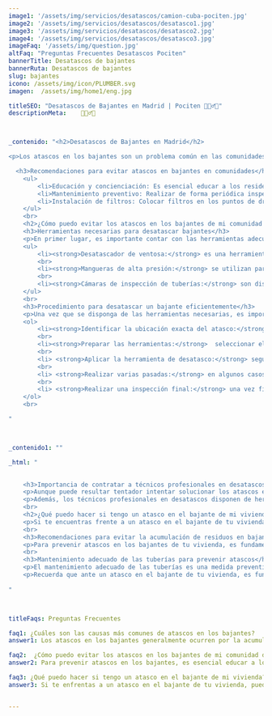 ```yaml
---
image1: '/assets/img/servicios/desatascos/camion-cuba-pociten.jpg'
image2: '/assets/img/servicios/desatascos/desatasco1.jpg'
image3: '/assets/img/servicios/desatascos/desatasco2.jpg'
image4: '/assets/img/servicios/desatascos/desatasco3.jpg'
imageFaq: '/assets/img/question.jpg'
altFaq: "Preguntas Frecuentes Desatascos Pociten"
bannerTitle: Desatascos de bajantes
bannerRuta: Desatascos de bajantes
slug: bajantes
icono: /assets/img/icon/PLUMBER.svg
imagen:  /assets/img/home1/eng.jpg

titleSEO: "Desatascos de Bajantes en Madrid | Pociten 💪👷‍♂️🚰"
descriptionMeta:    💪👷‍♂️🚰



_contenido: "<h2>Desatascos de Bajantes en Madrid</h2>

<p>Los atascos en los bajantes son un problema común en las comunidades de vecinos. En Desatascos Pociten, contamos con la experiencia y las herramientas necesarias para resolver cualquier obstrucción en los bajantes de tu comunidad de vecinos de manera rápida y eficiente.</p>

  <h3>Recomendaciones para evitar atascos en bajantes en comunidades</h3>
    <ul>
        <li>Educación y concienciación: Es esencial educar a los residentes sobre el correcto uso de los desagües y la importancia de evitar arrojar residuos no adecuados por ellos.</li>
        <li>Mantenimiento preventivo: Realizar de forma periódica inspecciones y limpiezas de las tuberías, con el fin de detectar posibles problemas y prevenir la formación de atascos.</li>
        <li>Instalación de filtros: Colocar filtros en los puntos de drenaje, como fregaderos y lavabos, para evitar la entrada de residuos sólidos en los bajantes.</li>
    </ul>
    <br>
    <h2>¿Cómo puedo evitar los atascos en los bajantes de mi comunidad de vecinos?</h2>
    <h3>Herramientas necesarias para desatascar bajantes</h3>
    <p>En primer lugar, es importante contar con las herramientas adecuadas para desatascar los bajantes de tu comunidad de vecinos. Algunas de las herramientas más comunes son:</p>
    <ul>
        <li><strong>Desatascador de ventosa:</strong> es una herramienta manual que utiliza el vacío para desalojar los desechos y obstrucciones en las tuberías.</li>
        <br>
        <li><strong>Mangueras de alta presión:</strong> se utilizan para aplicar agua a presión en los bajantes, eliminando cualquier obstrucción o acumulación de residuos adheridos a las paredes de las tuberías.</li>
        <br>
        <li><strong>Cámaras de inspección de tuberías:</strong> son dispositivos que permiten visualizar el interior de las tuberías, identificando posibles obstrucciones y localizando su ubicación precisa.</li>
    </ul>
    <br>
    <h3>Procedimiento para desatascar un bajante eficientemente</h3>
    <p>Una vez que se disponga de las herramientas necesarias, es importante seguir un procedimiento adecuado para desatascar los bajantes de manera eficiente. A continuación, se detallan los pasos a seguir:</p>
    <ol>
        <li><strong>Identificar la ubicación exacta del atasco:</strong> utilizar la cámara de inspección de tuberías para localizar la zona obstruida y determinar la mejor posición para iniciar el desatasco.</li>
        <br>
        <li><strong>Preparar las herramientas:</strong>  seleccionar el desatascador adecuado y asegurarse de contar con una fuente de agua a presión si se va a utilizar una manguera de alta presión.</li>
        <br>
        <li> <strong>Aplicar la herramienta de desatasco:</strong> según el tipo de obstrucción, utilizar el desatascador de ventosa o la manguera de alta presión para aplicar presión en la tubería y desalojar los residuos acumulados.</li>
        <br>
        <li> <strong>Realizar varias pasadas:</strong> en algunos casos, puede ser necesario repetir el proceso de desatasco varias veces para eliminar por completo la obstrucción.</li>
        <br>
        <li> <strong>Realizar una inspección final:</strong> una vez finalizado el desatasco, utilizar la cámara de inspección de tuberías para verificar que no haya quedado ninguna obstrucción o acumulación de residuos.</li>
    </ol>
    <br>

" 



_contenido1: ""

_html: "

 
    <h3>Importancia de contratar a técnicos profesionales en desatascos</h3>
    <p>Aunque puede resultar tentador intentar solucionar los atascos en los bajantes de forma casera, es fundamental entender la importancia de contratar a técnicos profesionales en desatascos. Estos profesionales cuentan con la experiencia y el conocimiento necesario para realizar un desatasco eficiente y seguro.</p>
    <p>Además, los técnicos profesionales en desatascos disponen de herramientas especializadas y técnicas avanzadas que garantizan resultados óptimos. Confía en Desatascos Pociten, expertos en desatascos de bajantes en Albacete, para resolver cualquier obstrucción en los bajantes de tu comunidad de vecinos de manera rápida y efectiva.</p>
    <br>
    <h2>¿Qué puedo hacer si tengo un atasco en el bajante de mi vivienda?</h2>
    <p>Si te encuentras frente a un atasco en el bajante de tu vivienda, es comprensible que necesites una solución eficiente y rápida para resolver el problema. En este punto, es importante contar con la ayuda de profesionales en desatascos como Desatascos Pociten, quienes cuentan con la experiencia y las herramientas necesarias para hacer frente a esta situación.</p>
    <br>
    <h3>Recomendaciones para evitar la acumulación de residuos en bajantes</h3>
    <p>Para prevenir atascos en los bajantes de tu vivienda, es fundamental tener en cuenta algunas recomendaciones prácticas. En primer lugar, evita arrojar residuos o productos no biodegradables por los desagües, como restos de comida, aceites, grasas o productos químicos. Asimismo, es importante utilizar filtros en los puntos de drenaje para evitar que objetos sólidos lleguen a las tuberías. Mantener una limpieza regular en techos y terrazas también contribuirá a evitar la acumulación de residuos en los bajantes.</p>
    <br>
    <h3>Mantenimiento adecuado de las tuberías para prevenir atascos</h3>
    <p>El mantenimiento adecuado de las tuberías es una medida preventiva eficaz para evitar atascos en los bajantes. Se recomienda realizar limpiezas periódicas mediante servicios de Desatascos Pociten, quienes utilizan técnicas avanzadas como el agua a presión, camión cuba y limpieza manual para eliminar los sedimentos acumulados en las tuberías. Además, es importante prestar atención a posibles señales de alerta, como olores desagradables, ruidos extraños o un flujo de agua lento, ya que podrían indicar la presencia de obstrucciones en los bajantes.</p>
    <p>Recuerda que ante un atasco en el bajante de tu vivienda, es fundamental contar con el apoyo profesional de Desatascos Pociten, quienes te brindarán soluciones efectivas y rápidas para resolver el problema. Además, siguiendo las recomendaciones de prevención y mantenimiento adecuado de las tuberías, podrás evitar futuros atascos en los bajantes y disfrutar de un sistema de saneamiento óptimo en tu hogar.</p>
	    
"



titleFaqs: Preguntas Frecuentes

faq1: ¿Cuáles son las causas más comunes de atascos en los bajantes? 
answer1: Los atascos en los bajantes generalmente ocurren por la acumulación de residuos sólidos como restos de alimentos, grasa y objetos arrojados por los desagües. Además, el mal uso de los desagües, como el vertido de productos químicos, toallitas húmedas o exceso de papel higiénico, contribuye significativamente a las obstrucciones. En algunos casos, los problemas en la red de saneamiento, como roturas o colapsos de las tuberías, también pueden ser responsables.

faq2:  ¿Cómo puedo evitar los atascos en los bajantes de mi comunidad de vecinos? 
answer2: Para prevenir atascos en los bajantes, es esencial educar a los residentes sobre el uso adecuado de los desagües. Evitar arrojar residuos no adecuados y realizar inspecciones y limpiezas periódicas de las tuberías son prácticas clave. La instalación de filtros en los puntos de drenaje, como fregaderos y lavabos, puede ser muy efectiva para capturar residuos sólidos antes de que entren en los bajantes.

faq3: ¿Qué puedo hacer si tengo un atasco en el bajante de mi vivienda?
answer3: Si te enfrentas a un atasco en el bajante de tu vivienda, puedes comenzar utilizando herramientas manuales como desatascadores de ventosa o mangueras de alta presión para desalojar la obstrucción. Si estas medidas no son efectivas, es recomendable contactar a profesionales en desatascos. Los expertos cuentan con herramientas más avanzadas y experiencia para manejar atascos complejos de manera segura y eficiente. Además, pueden ofrecer soluciones a largo plazo para evitar futuros problemas.


---
```

